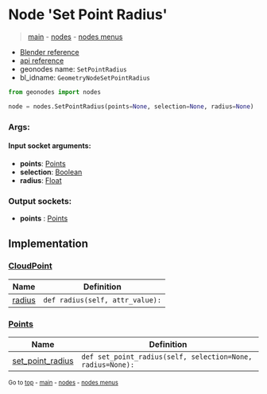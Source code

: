 # Node 'Set Point Radius'

> [main](../structure.md) - [nodes](nodes.md) - [nodes menus](nodes_menus.md)

- [Blender reference](https://docs.blender.org/manual/en/latest/modeling/geometry_nodes/point/set_point_radius.html)
- [api reference](https://docs.blender.org/api/current/bpy.types.GeometryNodeSetPointRadius.html)
- geonodes name: `SetPointRadius`
- bl_idname: `GeometryNodeSetPointRadius`

```python
from geonodes import nodes

node = nodes.SetPointRadius(points=None, selection=None, radius=None)
```

### Args:

#### Input socket arguments:

- **points**: [Points](Points.md)
- **selection**: [Boolean](Boolean.md)
- **radius**: [Float](Float.md)

### Output sockets:

- **points** : [Points](Points.md)

## Implementation

### [CloudPoint](CloudPoint.md)

| Name | Definition |
|------|------------|
 | [radius](CloudPoint.md#radius) | `def radius(self, attr_value):` |

### [Points](Points.md)

| Name | Definition |
|------|------------|
 | [set_point_radius](Points.md#set_point_radius) | `def set_point_radius(self, selection=None, radius=None):` |

<sub>Go to [top](#node-Set-Point-Radius) - [main](../structure.md) - [nodes](nodes.md) - [nodes menus](nodes_menus.md)</sub>


